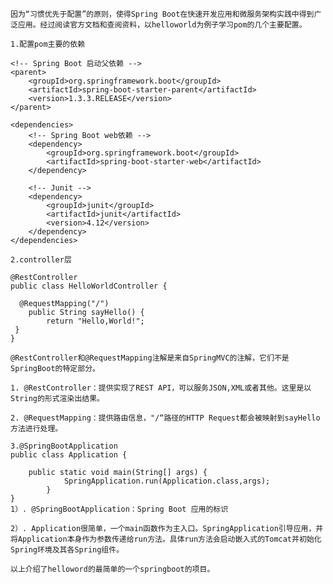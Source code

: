     
    因为“习惯优先于配置”的原则，使得Spring Boot在快速开发应用和微服务架构实践中得到广泛应用。经过阅读官方文档和查阅资料，以helloworld为例子学习pom的几个主要配置。

    1.配置pom主要的依赖

	<!-- Spring Boot 启动父依赖 -->
    <parent>
        <groupId>org.springframework.boot</groupId>
        <artifactId>spring-boot-starter-parent</artifactId>
        <version>1.3.3.RELEASE</version>
    </parent>
 
    <dependencies>
        <!-- Spring Boot web依赖 -->
        <dependency>
            <groupId>org.springframework.boot</groupId>
            <artifactId>spring-boot-starter-web</artifactId>
        </dependency>
 
        <!-- Junit -->
        <dependency>
            <groupId>junit</groupId>
            <artifactId>junit</artifactId>
            <version>4.12</version>
        </dependency>
    </dependencies>
	
    2.controller层
		
	@RestController
	public class HelloWorldController {
 
  	  @RequestMapping("/")
    	public String sayHello() {
    	    return "Hello,World!";
   	 }
	}

	@RestController和@RequestMapping注解是来自SpringMVC的注解，它们不是SpringBoot的特定部分。

	1. @RestController：提供实现了REST API，可以服务JSON,XML或者其他。这里是以String的形式渲染出结果。

	2. @RequestMapping：提供路由信息，"/“路径的HTTP Request都会被映射到sayHello方法进行处理。

    3.@SpringBootApplication
	public class Application {
 
   	 	public static void main(String[] args) {
        		SpringApplication.run(Application.class,args);
    		}
	}
	1）. @SpringBootApplication：Spring Boot 应用的标识

	2）. Application很简单，一个main函数作为主入口。SpringApplication引导应用，并将Application本身作为参数传递给run方法。具体run方法会启动嵌入式的Tomcat并初始化Spring环境及其各Spring组件。

	以上介绍了helloword的最简单的一个springboot的项目。
